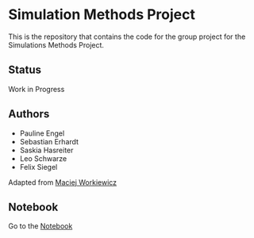 # Simulation Methods Project

This is the repository that contains the code for the group project for the Simulations Methods Project.

## Status

Work in Progress

## Authors

* Pauline Engel
* Sebastian Erhardt
* Saskia Hasreiter
* Leo Schwarze
* Felix Siegel

Adapted from [Maciej Workiewicz](https://github.com/Mac13kW/NK_model)

## Notebook

Go to the [Notebook](./NK.ipynb)


